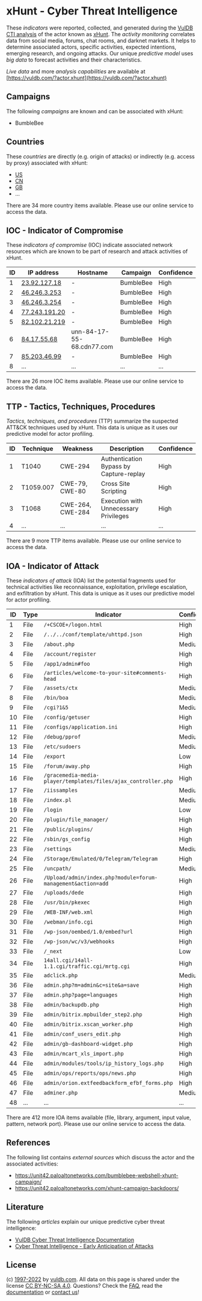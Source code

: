 # xHunt - Cyber Threat Intelligence

These _indicators_ were reported, collected, and generated during the [VulDB CTI analysis](https://vuldb.com/?kb.cti) of the actor known as [xHunt](https://vuldb.com/?actor.xhunt). The _activity monitoring_ correlates data from social media, forums, chat rooms, and darknet markets. It helps to determine associated actors, specific activities, expected intentions, emerging research, and ongoing attacks. Our unique _predictive model_ uses _big data_ to forecast activities and their characteristics.

_Live data_ and more _analysis capabilities_ are available at [https://vuldb.com/?actor.xhunt](https://vuldb.com/?actor.xhunt)

## Campaigns

The following _campaigns_ are known and can be associated with xHunt:

* BumbleBee

## Countries

These _countries_ are directly (e.g. origin of attacks) or indirectly (e.g. access by proxy) associated with xHunt:

* [US](https://vuldb.com/?country.us)
* [CN](https://vuldb.com/?country.cn)
* [GB](https://vuldb.com/?country.gb)
* ...

There are 34 more country items available. Please use our online service to access the data.

## IOC - Indicator of Compromise

These _indicators of compromise_ (IOC) indicate associated network resources which are known to be part of research and attack activities of xHunt.

ID | IP address | Hostname | Campaign | Confidence
-- | ---------- | -------- | -------- | ----------
1 | [23.92.127.18](https://vuldb.com/?ip.23.92.127.18) | - | BumbleBee | High
2 | [46.246.3.253](https://vuldb.com/?ip.46.246.3.253) | - | BumbleBee | High
3 | [46.246.3.254](https://vuldb.com/?ip.46.246.3.254) | - | BumbleBee | High
4 | [77.243.191.20](https://vuldb.com/?ip.77.243.191.20) | - | BumbleBee | High
5 | [82.102.21.219](https://vuldb.com/?ip.82.102.21.219) | - | BumbleBee | High
6 | [84.17.55.68](https://vuldb.com/?ip.84.17.55.68) | unn-84-17-55-68.cdn77.com | BumbleBee | High
7 | [85.203.46.99](https://vuldb.com/?ip.85.203.46.99) | - | BumbleBee | High
8 | ... | ... | ... | ...

There are 26 more IOC items available. Please use our online service to access the data.

## TTP - Tactics, Techniques, Procedures

_Tactics, techniques, and procedures_ (TTP) summarize the suspected ATT&CK techniques used by xHunt. This data is unique as it uses our predictive model for actor profiling.

ID | Technique | Weakness | Description | Confidence
-- | --------- | -------- | ----------- | ----------
1 | T1040 | CWE-294 | Authentication Bypass by Capture-replay | High
2 | T1059.007 | CWE-79, CWE-80 | Cross Site Scripting | High
3 | T1068 | CWE-264, CWE-284 | Execution with Unnecessary Privileges | High
4 | ... | ... | ... | ...

There are 9 more TTP items available. Please use our online service to access the data.

## IOA - Indicator of Attack

These _indicators of attack_ (IOA) list the potential fragments used for technical activities like reconnaissance, exploitation, privilege escalation, and exfiltration by xHunt. This data is unique as it uses our predictive model for actor profiling.

ID | Type | Indicator | Confidence
-- | ---- | --------- | ----------
1 | File | `/+CSCOE+/logon.html` | High
2 | File | `/../../conf/template/uhttpd.json` | High
3 | File | `/about.php` | Medium
4 | File | `/account/register` | High
5 | File | `/app1/admin#foo` | High
6 | File | `/articles/welcome-to-your-site#comments-head` | High
7 | File | `/assets/ctx` | Medium
8 | File | `/bin/boa` | Medium
9 | File | `/cgi?1&5` | Medium
10 | File | `/config/getuser` | High
11 | File | `/configs/application.ini` | High
12 | File | `/debug/pprof` | Medium
13 | File | `/etc/sudoers` | Medium
14 | File | `/export` | Low
15 | File | `/forum/away.php` | High
16 | File | `/gracemedia-media-player/templates/files/ajax_controller.php` | High
17 | File | `/iissamples` | Medium
18 | File | `/index.pl` | Medium
19 | File | `/login` | Low
20 | File | `/plugin/file_manager/` | High
21 | File | `/public/plugins/` | High
22 | File | `/sbin/gs_config` | High
23 | File | `/settings` | Medium
24 | File | `/Storage/Emulated/0/Telegram/Telegram` | High
25 | File | `/uncpath/` | Medium
26 | File | `/Upload/admin/index.php?module=forum-management&action=add` | High
27 | File | `/uploads/dede` | High
28 | File | `/usr/bin/pkexec` | High
29 | File | `/WEB-INF/web.xml` | High
30 | File | `/webman/info.cgi` | High
31 | File | `/wp-json/oembed/1.0/embed?url` | High
32 | File | `/wp-json/wc/v3/webhooks` | High
33 | File | `/_next` | Low
34 | File | `14all.cgi/14all-1.1.cgi/traffic.cgi/mrtg.cgi` | High
35 | File | `adclick.php` | Medium
36 | File | `admin.php?m=admin&c=site&a=save` | High
37 | File | `admin.php?page=languages` | High
38 | File | `admin/backupdb.php` | High
39 | File | `admin/bitrix.mpbuilder_step2.php` | High
40 | File | `admin/bitrix.xscan_worker.php` | High
41 | File | `admin/conf_users_edit.php` | High
42 | File | `admin/gb-dashboard-widget.php` | High
43 | File | `admin/mcart_xls_import.php` | High
44 | File | `admin/modules/tools/ip_history_logs.php` | High
45 | File | `admin/ops/reports/ops/news.php` | High
46 | File | `admin/orion.extfeedbackform_efbf_forms.php` | High
47 | File | `adminer.php` | Medium
48 | ... | ... | ...

There are 412 more IOA items available (file, library, argument, input value, pattern, network port). Please use our online service to access the data.

## References

The following list contains _external sources_ which discuss the actor and the associated activities:

* https://unit42.paloaltonetworks.com/bumblebee-webshell-xhunt-campaign/
* https://unit42.paloaltonetworks.com/xhunt-campaign-backdoors/

## Literature

The following _articles_ explain our unique predictive cyber threat intelligence:

* [VulDB Cyber Threat Intelligence Documentation](https://vuldb.com/?kb.cti)
* [Cyber Threat Intelligence - Early Anticipation of Attacks](https://www.scip.ch/en/?labs.20201022)

## License

(c) [1997-2022](https://vuldb.com/?kb.changelog) by [vuldb.com](https://vuldb.com/?kb.about). All data on this page is shared under the license [CC BY-NC-SA 4.0](https://creativecommons.org/licenses/by-nc-sa/4.0/). Questions? Check the [FAQ](https://vuldb.com/?kb.faq), read the [documentation](https://vuldb.com/?kb) or [contact us](https://vuldb.com/?contact)!
